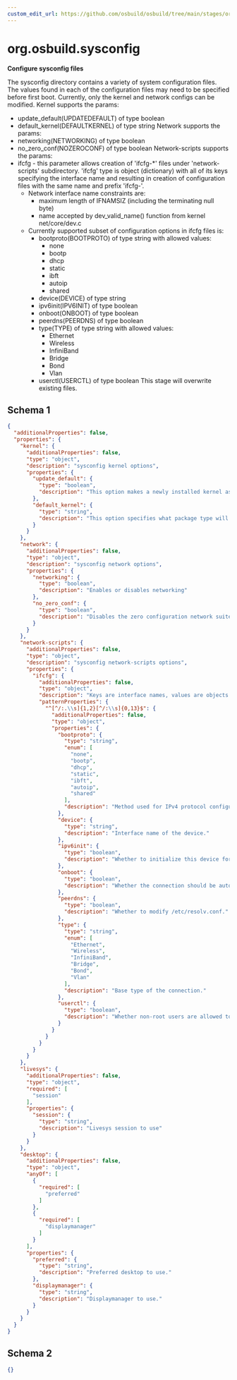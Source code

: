 ```yaml
---
custom_edit_url: https://github.com/osbuild/osbuild/tree/main/stages/org.osbuild.sysconfig.meta.json
---
```

# org.osbuild.sysconfig
<!--
[//]: # ( DO NOT MODIFY THIS FILE! )
[//]: # ( This content is generated by `scripts/pull_osbuild_modules.py` )
[//]: # ( Rather change the source of this: https://github.com/osbuild/osbuild/tree/main/stages/org.osbuild.sysconfig.meta.json )
-->

**Configure sysconfig files**

The sysconfig directory contains a variety of system configuration files.
The values found in each of the configuration files may need to be specified
before first boot.
Currently, only the kernel and network configs can be modified.
Kernel supports the params:
  - update_default(UPDATEDEFAULT) of type boolean
  - default_kernel(DEFAULTKERNEL) of type string
Network supports the params:
  - networking(NETWORKING) of type boolean
  - no_zero_conf(NOZEROCONF) of type boolean
Network-scripts supports the params:
  - ifcfg - this parameter allows creation of 'ifcfg-*' files under
    'network-scripts' subdirectory. 'ifcfg' type is object (dictionary) with
    all of its keys specifying the interface name and resulting in creation
    of configuration files with the same name and prefix 'ifcfg-'.
    - Network interface name constraints are:
      - maximum length of IFNAMSIZ (including the terminating null byte)
      - name accepted by dev_valid_name() function from kernel net/core/dev.c
    - Currently supported subset of configuration options in ifcfg files is:
      - bootproto(BOOTPROTO) of type string with allowed values:
        - none
        - bootp
        - dhcp
        - static
        - ibft
        - autoip
        - shared
      - device(DEVICE) of type string
      - ipv6init(IPV6INIT) of type boolean
      - onboot(ONBOOT) of type boolean
      - peerdns(PEERDNS) of type boolean
      - type(TYPE) of type string with allowed values:
        - Ethernet
        - Wireless
        - InfiniBand
        - Bridge
        - Bond
        - Vlan
      - userctl(USERCTL) of type boolean
This stage will overwrite existing files.

## Schema 1

```json
{
  "additionalProperties": false,
  "properties": {
    "kernel": {
      "additionalProperties": false,
      "type": "object",
      "description": "sysconfig kernel options",
      "properties": {
        "update_default": {
          "type": "boolean",
          "description": "This option makes a newly installed kernel as the default in the boot entry selection."
        },
        "default_kernel": {
          "type": "string",
          "description": "This option specifies what package type will be used as the default."
        }
      }
    },
    "network": {
      "additionalProperties": false,
      "type": "object",
      "description": "sysconfig network options",
      "properties": {
        "networking": {
          "type": "boolean",
          "description": "Enables or disables networking"
        },
        "no_zero_conf": {
          "type": "boolean",
          "description": "Disables the zero configuration network suite"
        }
      }
    },
    "network-scripts": {
      "additionalProperties": false,
      "type": "object",
      "description": "sysconfig network-scripts options",
      "properties": {
        "ifcfg": {
          "additionalProperties": false,
          "type": "object",
          "description": "Keys are interface names, values are objects containing interface configuration.",
          "patternProperties": {
            "^[^/:.\\s]{1,2}[^/:\\s]{0,13}$": {
              "additionalProperties": false,
              "type": "object",
              "properties": {
                "bootproto": {
                  "type": "string",
                  "enum": [
                    "none",
                    "bootp",
                    "dhcp",
                    "static",
                    "ibft",
                    "autoip",
                    "shared"
                  ],
                  "description": "Method used for IPv4 protocol configuration."
                },
                "device": {
                  "type": "string",
                  "description": "Interface name of the device."
                },
                "ipv6init": {
                  "type": "boolean",
                  "description": "Whether to initialize this device for IPv6 addressing."
                },
                "onboot": {
                  "type": "boolean",
                  "description": "Whether the connection should be autoconnected."
                },
                "peerdns": {
                  "type": "boolean",
                  "description": "Whether to modify /etc/resolv.conf."
                },
                "type": {
                  "type": "string",
                  "enum": [
                    "Ethernet",
                    "Wireless",
                    "InfiniBand",
                    "Bridge",
                    "Bond",
                    "Vlan"
                  ],
                  "description": "Base type of the connection."
                },
                "userctl": {
                  "type": "boolean",
                  "description": "Whether non-root users are allowed to control the device."
                }
              }
            }
          }
        }
      }
    },
    "livesys": {
      "additionalProperties": false,
      "type": "object",
      "required": [
        "session"
      ],
      "properties": {
        "session": {
          "type": "string",
          "description": "Livesys session to use"
        }
      }
    },
    "desktop": {
      "additionalProperties": false,
      "type": "object",
      "anyOf": [
        {
          "required": [
            "preferred"
          ]
        },
        {
          "required": [
            "displaymanager"
          ]
        }
      ],
      "properties": {
        "preferred": {
          "type": "string",
          "description": "Preferred desktop to use."
        },
        "displaymanager": {
          "type": "string",
          "description": "Displaymanager to use."
        }
      }
    }
  }
}
```

## Schema 2

```json
{}
```
